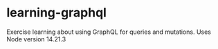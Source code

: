 # learning-graphql
Exercise learning about using GraphQL for queries and mutations.  Uses Node version 14.21.3
